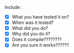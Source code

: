 Include :
- [x] What you have tested it on?
- [x] When was it tested?
- [x] What did you do?
- [x] Why did you do it?
- [x] Does it compile????????
- [x] Are you sure it works??????
